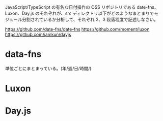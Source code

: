 JavaScript/TypeScript の有名な日付操作の OSS リポジトリである date-fns、Luxon、Day.js のそれぞれが、src ディレクトリ以下がどのようなまとまりでモジュール分割されているか分析して、それぞれ 2、3 段落程度で記述しなさい。

https://github.com/date-fns/date-fns
https://github.com/moment/luxon
https://github.com/iamkun/dayjs

# data-fns
単位ごとにまとまっている。(年/週/日/時間/)

# Luxon

# Day.js
